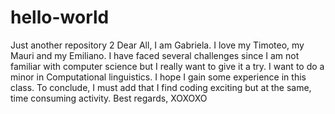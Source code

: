 # hello-world
Just another repository 2
Dear All, 
I am Gabriela. I love my Timoteo, my Mauri and my Emiliano. I have faced several challenges since I am not familiar with computer science but I really want to give it a try. I want to do a minor in Computational linguistics. I hope I gain some experience in this class. To conclude, I must add that I find coding exciting but at the same, time consuming activity. 
Best regards,
XOXOXO
